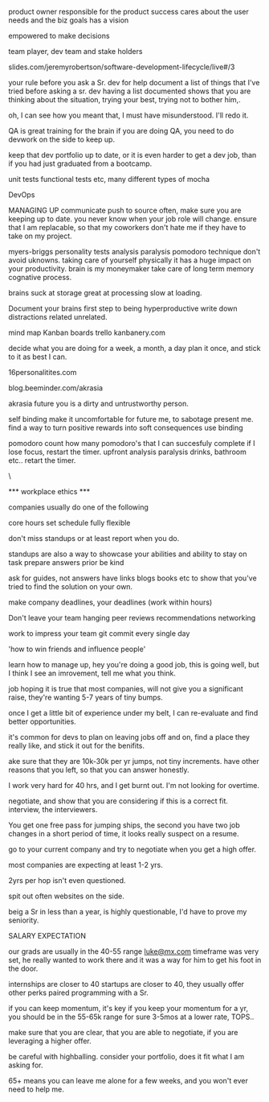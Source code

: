 product owner
responsible for the product success
cares about the user needs and the biz goals
has a vision

empowered to make decisions

team player, dev team and stake holders


slides.com/jeremyrobertson/software-development-lifecycle/live#/3




your rule before you ask a Sr. dev for help
  document a list of things that I've tried before asking a sr. dev
  having a list documented shows that you are thinking about the situation, trying your best, trying not to bother him,.


oh, I can see how you meant that, I must have misunderstood. I'll redo it.

QA is great training for the brain
  if you are doing QA, you need to do devwork on the side to keep up.

  keep that dev portfolio up to date, or it is even harder to get a dev job, than if you had just graduated from a bootcamp.

unit tests
functional tests
etc, many different types of mocha


DevOps


MANAGING UP
  communicate
  push to source often, make sure you are keeping up to date.
  you never know when your job role will change.
  ensure that I am replacable, so that my coworkers don't hate me if they have to take on my project.

myers-briggs personality tests
  analysis paralysis
  pomodoro technique
  don't avoid uknowns.
  taking care of yourself physically
    it has a huge impact on your productivity.
brain is my moneymaker
  take care of long term memory
  cognative process.

brains suck at storage
  great at processing
  slow at loading.

Document your brains
  first step to being hyperproductive
    write down distractions
      related
      unrelated.

mind map
Kanban boards
  trello
  kanbanery.com

decide what you are doing for a week, a month, a day
  plan it once, and stick to it as best I can.


  16personalitites.com

  blog.beeminder.com/akrasia

akrasia
  future you is a dirty and untrustworthy person.

self binding
  make it uncomfortable for future me, to sabotage present me.
find a way to turn positive rewards into soft consequences
  use binding



pomodoro
  count how many pomodoro's that I can succesfuly complete
  if I lose focus, restart the timer.
  upfront analysis paralysis
  drinks, bathroom etc.. retart the timer.

\




*** workplace ethics ***

companies usually do one of the following

  core hours
  set schedule
  fully flexible

don't miss standups or at least report when you do.


standups are also a way to showcase your abilities and ability to stay on task
  prepare answers prior
  be kind

ask for guides, not answers
have links blogs books etc to show that you've tried to find the solution on your own.


make company deadlines, your deadlines (work within hours)

Don't leave your team hanging
  peer reviews
  recommendations
  networking

work to impress your team
git commit every single day

'how to win friends and influence people'

learn how to manage up, hey you're doing a good job, this is going well, but I think I see an imrovement, tell me what you think.

job hoping
it is true that most companies, will not give you a significant raise, they're wanting 5-7 years of tiny bumps.

once I get a little bit of experience under my belt, I can re-evaluate and find better opportunities.

it's common for devs to plan on leaving jobs off and on, find a place they really like, and stick it out for the benifits.


ake sure that they are 10k-30k per yr jumps, not tiny increments. have other reasons that you left, so that you can answer honestly.

I work very hard for 40 hrs, and I get burnt out. I'm not looking for overtime.

negotiate, and show that you are considering if this is a correct fit. interview, the interviewers.

You get one free pass for jumping ships, the second you have two job changes in a short period of time, it looks really suspect on a resume.

go to your current company and try to negotiate when you get a high offer.

most companies are expecting at least 1-2 yrs.

2yrs per hop isn't even questioned.

spit out often websites on the side.

beig a Sr in less than a year, is highly questionable, I'd have to prove my seniority.



SALARY EXPECTATION

our grads are usually in the 40-55 range
luke@mx.com
timeframe was very set, he really wanted to work there and it was a way for him to get his foot in the door.

internships are closer to 40
startups are closer to 40, they usually offer other perks
  paired programming with a Sr.


if you can keep momentum,
  it's key
  if you keep your momentum for a yr, you should be in the 55-65k range for sure
  3-5mos at a lower rate, TOPS..


make sure that you are clear, that you are able to negotiate, if you are leveraging a higher offer.

be careful with highballing.
consider your portfolio, does it fit what I am asking for.

65+ means you can leave me alone for a few weeks, and you won't ever need to help me.
